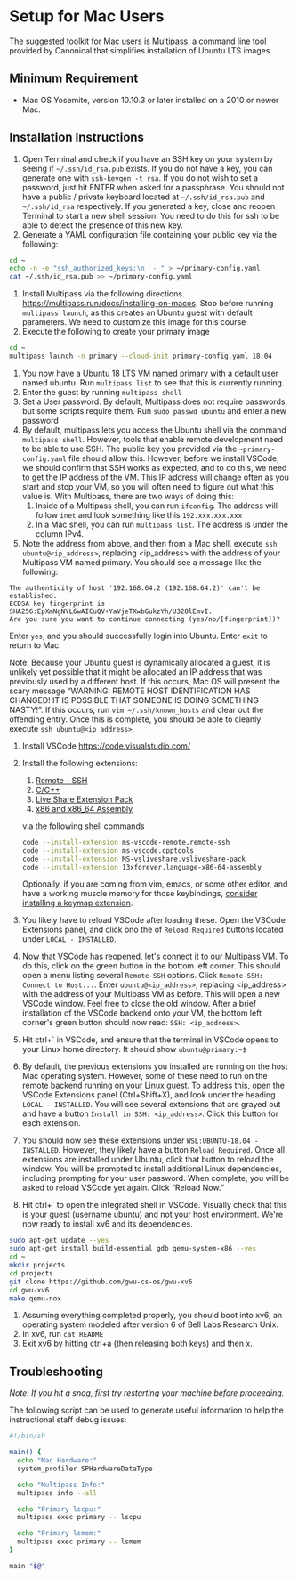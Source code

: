 # Setup for Mac Users

The suggested toolkit for Mac users is Multipass, a command line tool provided by Canonical that simplifies installation of Ubuntu LTS images.

## Minimum Requirement

-   Mac OS Yosemite, version 10.10.3 or later installed on a 2010 or newer Mac.

## Installation Instructions

1. Open Terminal and check if you have an SSH key on your system by seeing if `~/.ssh/id_rsa.pub` exists. If you do not have a key, you can generate one with `ssh-keygen -t rsa`. If you do not wish to set a password, just hit ENTER when asked for a passphrase. You should not have a public / private keyboard located at `~/.ssh/id_rsa.pub` and `~/.ssh/id_rsa` respectively. If you generated a key, close and reopen Terminal to start a new shell session. You need to do this for ssh to be able to detect the presence of this new key.
1. Generate a YAML configuration file containing your public key via the following:

```bash
cd ~
echo -n -e "ssh_authorized_keys:\n  - " > ~/primary-config.yaml
cat ~/.ssh/id_rsa.pub >> ~/primary-config.yaml
```

1. Install Multipass via the following directions. https://multipass.run/docs/installing-on-macos. Stop before running `multipass launch`, as this creates an Ubuntu guest with default parameters. We need to customize this image for this course
1. Execute the following to create your primary image

```bash
cd ~
multipass launch -n primary --cloud-init primary-config.yaml 18.04
```

1. You now have a Ubuntu 18 LTS VM named primary with a default user named ubuntu. Run `multipass list` to see that this is currently running.
1. Enter the guest by running `multipass shell`
1. Set a User password. By default, Multipass does not require passwords, but some scripts require them. Run `sudo passwd ubuntu` and enter a new password
1. By default, multipass lets you access the Ubuntu shell via the command `multipass shell`. However, tools that enable remote development need to be able to use SSH. The public key you provided via the `~primary-config.yaml` file should allow this. However, before we install VSCode, we should confirm that SSH works as expected, and to do this, we need to get the IP address of the VM. This IP address will change often as you start and stop your VM, so you will often need to figure out what this value is. With Multipass, there are two ways of doing this:
    1. Inside of a Multipass shell, you can run `ifconfig`. The address will follow `inet` and look something like this `192.xxx.xxx.xxx`
    1. In a Mac shell, you can run `multipass list`. The address is under the column IPv4.
1. Note the address from above, and then from a Mac shell, execute `ssh ubuntu@<ip_address>`, replacing <ip_address> with the address of your Multipass VM named primary. You should see a message like the following:

```
The authenticity of host '192.168.64.2 (192.168.64.2)' can't be established.
ECDSA key fingerprint is SHA256:EpXmNgNYL6wAICuQV+YaVjeTXwbGukzYh/U328lEmvI.
Are you sure you want to continue connecting (yes/no/[fingerprint])?
```

Enter `yes`, and you should successfully login into Ubuntu. Enter `exit` to return to Mac.

Note: Because your Ubuntu guest is dynamically allocated a guest, it is unlikely yet possible that it might be allocated an IP address that was previously used by a different host. If this occurs, Mac OS will present the scary message “WARNING: REMOTE HOST IDENTIFICATION HAS CHANGED! IT IS POSSIBLE THAT SOMEONE IS DOING SOMETHING NASTY!”. If this occurs, run `vim ~/.ssh/known_hosts` and clear out the offending entry. Once this is complete, you should be able to cleanly execute `ssh ubuntu@<ip_address>`,

1. Install VSCode https://code.visualstudio.com/
1. Install the following extensions:

    1. [Remote - SSH](https://marketplace.visualstudio.com/items?itemName=ms-vscode-remote.remote-ssh)
    1. [C/C++](https://marketplace.visualstudio.com/items?itemName=ms-vscode.cpptools)
    1. [Live Share Extension Pack](https://marketplace.visualstudio.com/items?itemName=MS-vsliveshare.vsliveshare-pack)
    1. [x86 and x86_64 Assembly](https://marketplace.visualstudio.com/items?itemName=13xforever.language-x86-64-assembly)

    via the following shell commands

    ```sh
    code --install-extension ms-vscode-remote.remote-ssh
    code --install-extension ms-vscode.cpptools
    code --install-extension MS-vsliveshare.vsliveshare-pack
    code --install-extension 13xforever.language-x86-64-assembly
    ```

    Optionally, if you are coming from vim, emacs, or some other editor, and have a working muscle memory for those keybindings, [consider installing a keymap extension](https://marketplace.visualstudio.com/search?target=VSCode&category=Keymaps&sortBy=Relevance).

1. You likely have to reload VSCode after loading these. Open the VSCode Extensions panel, and click ono the of `Reload Required` buttons located under `LOCAL - INSTALLED`.
1. Now that VSCode has reopened, let's connect it to our Multipass VM. To do this, click on the green button in the bottom left corner. This should open a menu listing several `Remote-SSH` options. Click `Remote-SSH: Connect to Host...`. Enter `ubuntu@<ip_address>`, replacing <ip_address> with the address of your Multipass VM as before. This will open a new VSCode window. Feel free to close the old window. After a brief installation of the VSCode backend onto your VM, the bottom left corner's green button should now read: `SSH: <ip_address>`.
1. Hit ctrl+\` in VSCode, and ensure that the terminal in VSCode opens to your Linux home directory. It should show `ubuntu@primary:~$`
1. By default, the previous extensions you installed are running on the host Mac operating system. However, some of these need to run on the remote backend running on your Linux guest. To address this, open the VSCode Extensions panel (Ctrl+Shift+X), and look under the heading `LOCAL - INSTALLED`. You will see several extensions that are grayed out and have a button `Install in SSH: <ip_address>`. Click this button for each extension.
1. You should now see these extensions under `WSL:UBUNTU-18.04 - INSTALLED`. However, they likely have a button `Reload Required`. Once all extensions are installed under Ubuntu, click that button to reload the window. You will be prompted to install additional Linux dependencies, including prompting for your user password. When complete, you will be asked to reload VSCode yet again. Click “Reload Now.”
1. Hit ctrl+\` to open the integrated shell in VSCode. Visually check that this is your guest (username ubuntu) and not your host environment. We're now ready to install xv6 and its dependencies.

```sh
sudo apt-get update --yes
sudo apt-get install build-essential gdb qemu-system-x86 --yes
cd ~
mkdir projects
cd projects
git clone https://github.com/gwu-cs-os/gwu-xv6
cd gwu-xv6
make qemu-nox
```

1. Assuming everything completed properly, you should boot into xv6, an operating system modeled after version 6 of Bell Labs Research Unix.
1. In xv6, run `cat README`
1. Exit xv6 by hitting ctrl+a (then releasing both keys) and then x.

## Troubleshooting

_Note: If you hit a snag, first try restarting your machine before proceeding._

The following script can be used to generate useful information to help the instructional staff debug issues:

```sh
#!/bin/sh

main() {
  echo "Mac Hardware:"
  system_profiler SPHardwareDataType

  echo "Multipass Info:"
  multipass info --all

  echo "Primary lscpu:"
  multipass exec primary -- lscpu

  echo "Primary lsmem:"
  multipass exec primary -- lsmem
}

main "$@"
```
